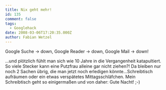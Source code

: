 ```yaml
---
title: Nix geht mehr!
id: 135
comment: false
tags:
  - Googlehack
date: 2008-03-06T17:20:35.000Z
author: Fabian Wetzel
---
```


Google Suche -&gt; down, Google Reader -&gt; down, Google Mail -&gt; down!

...und plötzlich fühlt man sich wie 10 Jahre in die Vergangenheit katapultiert. So viele Stecker kann eine Putzfrau alleine gar nicht ziehen?! Da bleiben nur noch 2 Sachen übrig, die man jetzt noch erledigen könnte...Schreibtisch aufräumen oder ein etwas verspätetes Mittagsschläfchen. Mein Schreibtisch geht so einigermaßen und von daher: Gute Nacht! ;-)
